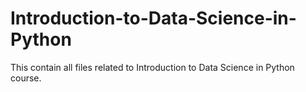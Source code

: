 # Introduction-to-Data-Science-in-Python

This contain all files related to Introduction to Data Science in Python course.

